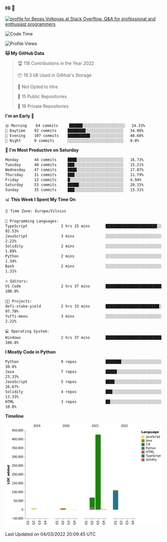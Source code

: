 ### Hi 👋
<a href="https://stackoverflow.com/users/14954249/benas-volkovas"><img src="https://stackoverflow.com/users/flair/14954249.png?theme=dark" width="208" height="58" alt="profile for Benas Volkovas at Stack Overflow, Q&amp;A for professional and enthusiast programmers" title="profile for Benas Volkovas at Stack Overflow, Q&amp;A for professional and enthusiast programmers"></a>

<!--START_SECTION:waka-->
![Code Time](http://img.shields.io/badge/Code%20Time-581%20hrs%2056%20mins-blue)

![Profile Views](http://img.shields.io/badge/Profile%20Views-1-blue)

**🐱 My GitHub Data** 

> 🏆 118 Contributions in the Year 2022
 > 
> 📦 19.3 kB Used in GitHub's Storage 
 > 
> 🚫 Not Opted to Hire
 > 
> 📜 15 Public Repositories 
 > 
> 🔑 18 Private Repositories  
 > 
**I'm an Early 🐤** 

```text
🌞 Morning    64 commits     ██████░░░░░░░░░░░░░░░░░░░   24.33% 
🌆 Daytime    92 commits     ████████░░░░░░░░░░░░░░░░░   34.98% 
🌃 Evening    107 commits    ██████████░░░░░░░░░░░░░░░   40.68% 
🌙 Night      0 commits      ░░░░░░░░░░░░░░░░░░░░░░░░░   0.0%

```
📅 **I'm Most Productive on Saturday** 

```text
Monday       44 commits     ████░░░░░░░░░░░░░░░░░░░░░   16.73% 
Tuesday      40 commits     ███░░░░░░░░░░░░░░░░░░░░░░   15.21% 
Wednesday    47 commits     ████░░░░░░░░░░░░░░░░░░░░░   17.87% 
Thursday     31 commits     ███░░░░░░░░░░░░░░░░░░░░░░   11.79% 
Friday       13 commits     █░░░░░░░░░░░░░░░░░░░░░░░░   4.94% 
Saturday     53 commits     █████░░░░░░░░░░░░░░░░░░░░   20.15% 
Sunday       35 commits     ███░░░░░░░░░░░░░░░░░░░░░░   13.31%

```


📊 **This Week I Spent My Time On** 

```text
⌚︎ Time Zone: Europe/Vilnius

💬 Programming Languages: 
TypeScript               2 hrs 25 mins       ███████████████████████░░   92.53% 
JavaScript               3 mins              ░░░░░░░░░░░░░░░░░░░░░░░░░   2.22% 
Solidity                 2 mins              ░░░░░░░░░░░░░░░░░░░░░░░░░   1.89% 
Python                   2 mins              ░░░░░░░░░░░░░░░░░░░░░░░░░   1.34% 
Bash                     2 mins              ░░░░░░░░░░░░░░░░░░░░░░░░░   1.31%

🔥 Editors: 
VS Code                  2 hrs 37 mins       █████████████████████████   100.0%

🐱‍💻 Projects: 
defi-stake-yield         2 hrs 33 mins       ████████████████████████░   97.78% 
Yuffi-menu               3 mins              ░░░░░░░░░░░░░░░░░░░░░░░░░   2.22%

💻 Operating System: 
Windows                  2 hrs 37 mins       █████████████████████████   100.0%

```

**I Mostly Code in Python** 

```text
Python                   9 repos             ███████░░░░░░░░░░░░░░░░░░   30.0% 
Java                     7 repos             █████░░░░░░░░░░░░░░░░░░░░   23.33% 
JavaScript               5 repos             ████░░░░░░░░░░░░░░░░░░░░░   16.67% 
Solidity                 4 repos             ███░░░░░░░░░░░░░░░░░░░░░░   13.33% 
HTML                     3 repos             ██░░░░░░░░░░░░░░░░░░░░░░░   10.0%

```


**Timeline**

![Chart not found](https://raw.githubusercontent.com/BenasVolkovas/BenasVolkovas/main/charts/bar_graph.png) 


 Last Updated on 04/03/2022 20:09:45 UTC
<!--END_SECTION:waka-->
